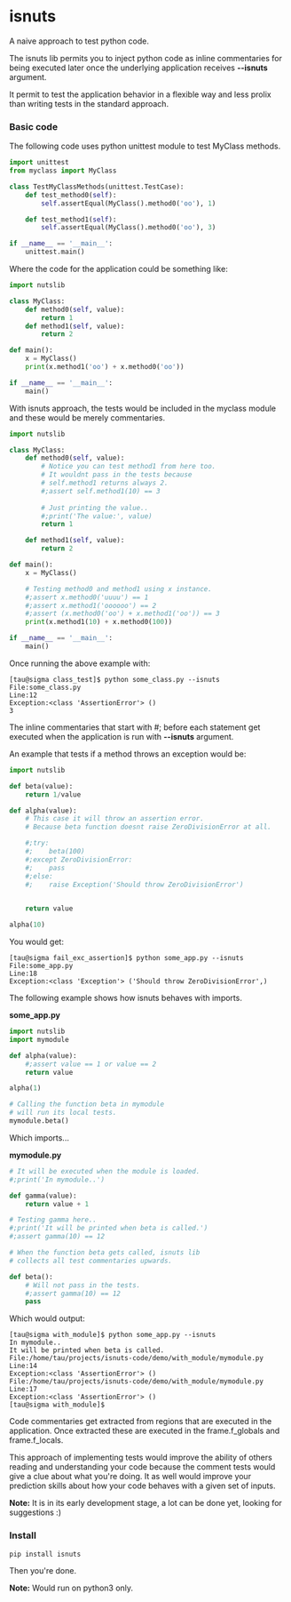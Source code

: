 # isnuts

A naive approach to test python code.

The isnuts lib permits you to inject python code as inline commentaries
for being executed later once the underlying application receives **--isnuts** argument.

It permit to test the application behavior in a flexible way and less prolix
than writing tests in the standard approach.

### Basic code

The following code uses python unittest module to test MyClass methods.

~~~python
import unittest
from myclass import MyClass

class TestMyClassMethods(unittest.TestCase):
    def test_method0(self):
        self.assertEqual(MyClass().method0('oo'), 1)

    def test_method1(self):
        self.assertEqual(MyClass().method0('oo'), 3)

if __name__ == '__main__':
    unittest.main()
~~~

Where the code for the application could be something like:

~~~python
import nutslib

class MyClass:
    def method0(self, value):
        return 1
    def method1(self, value):
        return 2

def main():
    x = MyClass()
    print(x.method1('oo') + x.method0('oo'))

if __name__ == '__main__':
    main()
~~~

With isnuts approach, the tests would be included in the myclass module
and these would be merely commentaries.

~~~python
import nutslib

class MyClass:
    def method0(self, value):
        # Notice you can test method1 from here too.
        # It wouldnt pass in the tests because
        # self.method1 returns always 2.
        #;assert self.method1(10) == 3
        
        # Just printing the value..
        #;print('The value:', value)
        return 1

    def method1(self, value):
        return 2

def main():
    x = MyClass()

    # Testing method0 and method1 using x instance.
    #;assert x.method0('uuuu') == 1
    #;assert x.method1('oooooo') == 2
    #;assert (x.method0('oo') + x.method1('oo')) == 3
    print(x.method1(10) + x.method0(100))

if __name__ == '__main__':
    main()

~~~

Once running the above example with:

~~~
[tau@sigma class_test]$ python some_class.py --isnuts
File:some_class.py
Line:12
Exception:<class 'AssertionError'> ()
3

~~~

The inline commentaries that start with #; before each statement get executed
when the application is run with **--isnuts** argument.

An example that tests if a method throws an exception would be:

~~~python
import nutslib

def beta(value):
    return 1/value

def alpha(value):
    # This case it will throw an assertion error.
    # Because beta function doesnt raise ZeroDivisionError at all.

    #;try:
    #;    beta(100)
    #;except ZeroDivisionError:
    #;    pass
    #;else:
    #;    raise Exception('Should throw ZeroDivisionError')
    

    return value 

alpha(10)

~~~

You would get:

~~~
[tau@sigma fail_exc_assertion]$ python some_app.py --isnuts
File:some_app.py
Line:18
Exception:<class 'Exception'> ('Should throw ZeroDivisionError',)

~~~

The following example shows how isnuts behaves with imports.

**some_app.py**

~~~python
import nutslib
import mymodule

def alpha(value):
    #;assert value == 1 or value == 2
    return value 

alpha(1)

# Calling the function beta in mymodule
# will run its local tests.
mymodule.beta()


~~~

Which imports...

**mymodule.py**

~~~python
# It will be executed when the module is loaded.
#;print('In mymodule..')

def gamma(value):
    return value + 1

# Testing gamma here..
#;print('It will be printed when beta is called.')
#;assert gamma(10) == 12

# When the function beta gets called, isnuts lib
# collects all test commentaries upwards.

def beta():
    # Will not pass in the tests.
    #;assert gamma(10) == 12
    pass

~~~

Which would output:

~~~
[tau@sigma with_module]$ python some_app.py --isnuts
In mymodule..
It will be printed when beta is called.
File:/home/tau/projects/isnuts-code/demo/with_module/mymodule.py
Line:14
Exception:<class 'AssertionError'> ()
File:/home/tau/projects/isnuts-code/demo/with_module/mymodule.py
Line:17
Exception:<class 'AssertionError'> ()
[tau@sigma with_module]$ 
~~~

Code commentaries get extracted from regions that are executed
in the application. Once extracted these are executed in the frame.f_globals
and frame.f_locals.

This approach of implementing tests would improve the ability
of others reading and understanding your code because the comment tests
would give a clue about what you're doing. It as well would improve your prediction
skills about how your code behaves with a given set of inputs.

**Note:** It is in its early development stage, a lot can be done yet,
looking for suggestions :)


### Install

~~~
pip install isnuts
~~~

Then you're done.

**Note:** Would run on python3 only.





